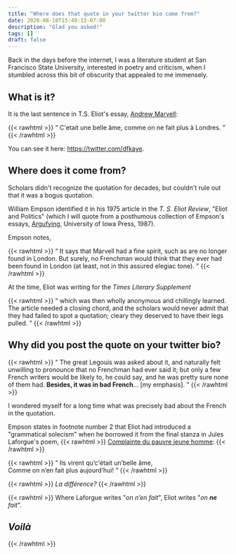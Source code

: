 ```yaml
---
title: "Where does that quote in your twitter bio come from?"
date: 2020-08-10T15:49:13-07:00
description: "Glad you asked!"
tags: []
draft: false
---
```


<!--more-->

Back in the days before the internet, I was a literature student at San Francisco State University, interested in poetry and criticism, when I stumbled across this bit of obscurity that appealed to me immensely.

## What is it?

It is the last sentence in T.S. Eliot's essay, [Andrew Marvell](http://world.std.com/~raparker/exploring/books/andrew_marvell.html):

{{< rawhtml >}}
<q prose lang="fr-FR">
C'etait une belle âme, comme on ne fait plus à Londres.
</q>
{{< /rawhtml >}}

You can see it here: https://twitter.com/dfkaye.

## Where does it come from?

Scholars didn't recognize the quotation for decades, but couldn't rule out that it was a bogus quotation.

William Empson identified it in his <time>1975</time> article in the *T. S. Eliot Review*, "Eliot and Politics" (which I will quote from a posthumous collection of Empson's essays, [Argufying](https://www.alibris.com/Argufying-Essays-on-Literature-and-Culture-William-Empson/book/410147?qsort=p&matches=17), University of Iowa Press, 1987).

Empson notes,

{{< rawhtml >}}
<q prose>
It says that Marvell had a fine spirit, such as are no longer found in London. But surely, no Frenchman would think that they ever had been found in London (at least, not in this assured elegiac tone).
</q>
{{< /rawhtml >}}

At the time, Eliot was writing for the *Times Literary Supplement*

{{< rawhtml >}}
<q prose>
 which was then wholly anonymous and chillingly learned. The article needed a closing chord, and the scholars would never admit that they had failed to spot a quotation; cleary they deserved to have their legs pulled.
</q>
{{< /rawhtml >}}

## Why did you post the quote on your twitter bio?

{{< rawhtml >}}
<q prose>
  The great Legouis was asked about it, and naturally felt unwilling to pronounce that no Frenchman had ever said it; but only a few French writers would be likely to, he could say, and he was pretty sure none of them had. <strong>Besides, it was in bad French</strong>&hellip; [my emphasis].
</q>
{{< /rawhtml >}}

I wondered myself for a long time what was precisely bad about the French in the quotation.

Empson states in footnote number 2 that Eliot had introduced a "grammatical solecism" when he borrowed it from the final stanza in Jules Laforgue's poem, 
{{< rawhtml >}}
<a href="https://www.poemes.co/complainte-du-pauvre-jeune-homme.html" lang="fr-FR">Complainte du pauvre jeune homme</a>:
{{< /rawhtml >}}

{{< rawhtml >}}
<q verse lang="fr-FR">
Ils virent qu’c'était un’belle âme,<br/>
Comme on n’en fait plus aujourd’hui!
</q>
{{< /rawhtml >}}


{{< rawhtml >}}
<i lang="fr-FR">La diff&eacute;rence?</i>
{{< /rawhtml >}}

{{< rawhtml >}}
Where Laforgue writes "<i lang="fr-FR">on n’en fait</i>", Eliot writes "<i lang="fr-FR">on <strong>ne</strong> fait</i>".

<h2><i lang="fr-FR"><strong>Voil&agrave;</strong></i></h2>
{{< /rawhtml >}}
